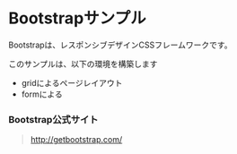 
Bootstrapサンプル
======================
Bootstrapは、レスポンシブデザインCSSフレームワークです。  　　

このサンプルは、以下の環境を構築します
* gridによるページレイアウト
* formによる


### Bootstrap公式サイト
> http://getbootstrap.com/
>

